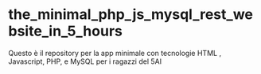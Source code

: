 # the_minimal_php_js_mysql_rest_website_in_5_hours
Questo è il repository per la app minimale con tecnologie HTML , Javascript, PHP, e MySQL per i ragazzi del 5AI
